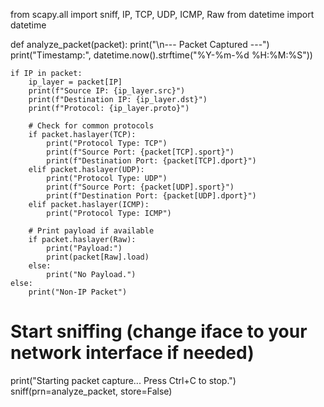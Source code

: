 from scapy.all import sniff, IP, TCP, UDP, ICMP, Raw
from datetime import datetime

def analyze_packet(packet):
    print("\n--- Packet Captured ---")
    print("Timestamp:", datetime.now().strftime("%Y-%m-%d %H:%M:%S"))

    if IP in packet:
        ip_layer = packet[IP]
        print(f"Source IP: {ip_layer.src}")
        print(f"Destination IP: {ip_layer.dst}")
        print(f"Protocol: {ip_layer.proto}")

        # Check for common protocols
        if packet.haslayer(TCP):
            print("Protocol Type: TCP")
            print(f"Source Port: {packet[TCP].sport}")
            print(f"Destination Port: {packet[TCP].dport}")
        elif packet.haslayer(UDP):
            print("Protocol Type: UDP")
            print(f"Source Port: {packet[UDP].sport}")
            print(f"Destination Port: {packet[UDP].dport}")
        elif packet.haslayer(ICMP):
            print("Protocol Type: ICMP")

        # Print payload if available
        if packet.haslayer(Raw):
            print("Payload:")
            print(packet[Raw].load)
        else:
            print("No Payload.")
    else:
        print("Non-IP Packet")

# Start sniffing (change iface to your network interface if needed)
print("Starting packet capture... Press Ctrl+C to stop.")
sniff(prn=analyze_packet, store=False)

